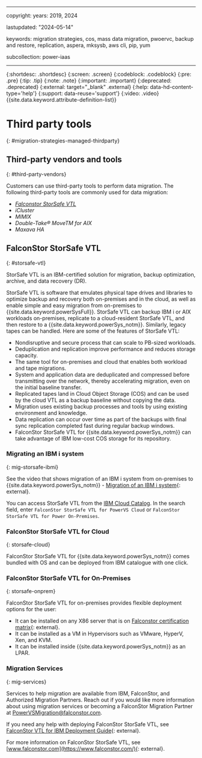 ﻿---

copyright:
  years: 2019, 2024

lastupdated: "2024-05-14"

keywords: migration strategies, cos, mass data migration, pwoervc, backup and restore, replication, aspera, mksysb, aws cli, pip, yum

subcollection: power-iaas

---

{:shortdesc: .shortdesc}
{:screen: .screen}
{:codeblock: .codeblock}
{:pre: .pre}
{:tip: .tip}
{:note: .note}
{:important: .important}
{:deprecated: .deprecated}
{:external: target="_blank" .external}
{:help: data-hd-content-type='help'}
{:support: data-reuse='support'}
{:video: .video}
{{site.data.keyword.attribute-definition-list}}

# Third party tools
{: #migration-strategies-managed-thirdparty}


## Third-party vendors and tools
{: #third-party-vendors}

Customers can use third-party tools to perform data migration. The following third-party tools are commonly used for data migration:

- [*Falconstor StorSafe VTL*](#storsafe-vtl)
- *iCluster*
- *MIMIX*
- *Double-Take® MoveTM for AIX*
- *Maxava HA*

## FalconStor StorSafe VTL
{: #storsafe-vtl}

StorSafe VTL is an IBM-certified solution for migration, backup optimization, archive, and data recovery (DR).

StorSafe VTL is software that emulates physical tape drives and libraries to optimize backup and recovery both on-premises and in the cloud, as well as enable simple and easy migration from on-premises to {{site.data.keyword.powerSysFull}}. StorSafe VTL can backup IBM i or AIX workloads on-premises, replicate to a cloud-resident StorSafe VTL, and then restore to a {{site.data.keyword.powerSys_notm}}. Similarly, legacy tapes can be handled. Here are some of the features of StorSafe VTL:

- Nondisruptive and secure process that can scale to PB-sized workloads.
- Deduplication and replication improve performance and reduces storage capacity.
- The same tool for on-premises and cloud that enables both workload and tape migrations.
- System and application data are deduplicated and compressed before transmitting over the network, thereby accelerating migration, even on the initial baseline transfer.
- Replicated tapes land in Cloud Object Storage (COS) and can be used by the cloud VTL as a backup baseline without copying the data.
- Migration uses existing backup processes and tools by using existing environment and knowledge.
- Data replication can occur over time as part of the backups with final sync replication completed fast during regular backup windows.
- FalconStor StorSafe VTL for {{site.data.keyword.powerSys_notm}} can take advantage of IBM low-cost COS storage for its repository.

### Migrating an IBM i system
{: mig-storsafe-ibmi}

See the video that shows migration of an IBM i system from on-premises to {{site.data.keyword.powerSys_notm}} - [Migration of an IBM i system](https://www.youtube.com/watch?v=E9_B5n3FYOM){: external}.

<!-- ![migration of an IBM i system](https://www.youtube.com/watch?v=E9_B5n3FYOM){: video output="iframe" data-script="#video-transcript-ui" id="youtubeplayer" frameborder="0"webkitallowfullscreen mozallowfullscreen allowfullscreen} -->

You can access StorSafe VTL from the [IBM Cloud Catalog](https://cloud.ibm.com/catalog). In the search field, enter `FalconStor StorSafe VTL for PowerVS Cloud` or `FalconStor StorSafe VTL for Power On-Premises`.

### FalconStor StorSafe VTL for Cloud
{: storsafe-cloud}

FalconStor StorSafe VTL for {{site.data.keyword.powerSys_notm}} comes bundled with OS and can be deployed from IBM catalogue with one click.

### FalconStor StorSafe VTL for On-Premises
{: storsafe-onprem}

FalconStor StorSafe VTL for on-premises provides flexible deployment options for the user:
-	It can be installed on any X86 server that is on [Falconstor certification matrix](https://www.falconstor.com/support/certification-matrix/server-hardware/){: external}.
-	It can be installed as a VM in Hypervisors such as VMware, HyperV, Xen, and KVM.
-	It can be installed inside {{site.data.keyword.powerSys_notm}} as an LPAR.

### Migration Services
{: mig-services}

Services to help migration are available from IBM, FalconStor, and Authorized Migration Partners. Reach out if you would like more information about using migration services or becoming a FalconStor Migration Partner at [PowerVSMigration@falconstor.com](mailto:PowerVSMigration@falconstor.com).

If you need any help with deploying FalconStor StorSafe VTL, see [FalconStor VTL for IBM Deployment Guide](https://falconstor-download.s3.us-east.cloud-object-storage.appdomain.cloud/FalconStor%20VTL%20for%20IBM%20Deployment%20Guide.pdf){: external}.

For more information on FalconStor StorSafe VTL, see [www.falconstor.com](https://www.falconstor.com/){: external}.